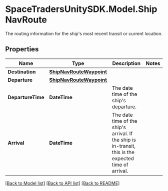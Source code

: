 # SpaceTradersUnitySDK.Model.ShipNavRoute
The routing information for the ship's most recent transit or current location.

## Properties

Name | Type | Description | Notes
------------ | ------------- | ------------- | -------------
**Destination** | [**ShipNavRouteWaypoint**](ShipNavRouteWaypoint.md) |  | 
**Departure** | [**ShipNavRouteWaypoint**](ShipNavRouteWaypoint.md) |  | 
**DepartureTime** | **DateTime** | The date time of the ship&#39;s departure. | 
**Arrival** | **DateTime** | The date time of the ship&#39;s arrival. If the ship is in-transit, this is the expected time of arrival. | 

[[Back to Model list]](../README.md#documentation-for-models) [[Back to API list]](../README.md#documentation-for-api-endpoints) [[Back to README]](../README.md)

